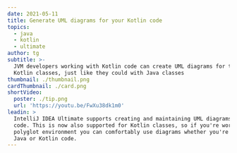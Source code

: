 ```yaml
---
date: 2021-05-11
title: Generate UML diagrams for your Kotlin code
topics:
  - java
  - kotlin
  - ultimate
author: tg
subtitle: >-
  JVM developers working with Kotlin code can create UML diagrams for their
  Kotlin classes, just like they could with Java classes
thumbnail: ./thumbnail.png
cardThumbnail: ./card.png
shortVideo:
  poster: ./tip.png
  url: 'https://youtu.be/FwXu38dk1m0'
leadin: >
  IntelliJ IDEA Ultimate supports creating and maintaining UML diagrams for Java
  code. This is now also supported for Kotlin classes, so if you're working in a
  polyglot environment you can comfortably use diagrams whether you're writing
  Java or Kotlin code.
---
```


